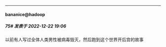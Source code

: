 

*****

####  bananice@hadoop  
##### 75#       发表于 2022-12-22 19:06

以前有人写过全体人类男性被病毒毁灭，然后跑到这个世界开后宫的故事

